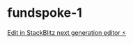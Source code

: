 # fundspoke-1

[Edit in StackBlitz next generation editor ⚡️](https://stackblitz.com/~/github.com/dev-fundspoke/fundspoke-1)